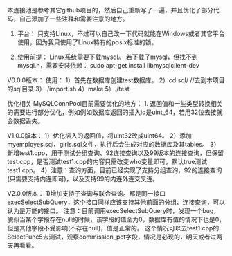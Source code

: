 本连接池是参考其它github项目的，然后自己重新写了一遍，并且优化了部分代码，自己添加了一些注释和需要注意的地方。

1. 平台：
只支持Linux，不过可以自己改一下代码就能在Windows或者其它平台使用，因为我只使用了Linux特有的posix标准的锁。

2. 使用前提：
Linux系统需要下载mysql。
若下载了mysql，但找不到mysql.h，需要安装依赖：
sudo apt-get install libmysqlclient-dev




V0.0.0版本：
使用：
1）首先在数据库创建test数据库。
2）cd sql/  //去到本项目的sql目录
3）./import.sh
4）make
5）./test

优化相关
MySQLConnPool目前需要优化的地方：
    1. 返回值和一些类型转换相关的需要进行部分优化，例如例如数据库返回的插入id是uint_64，若用32位去接就会数据丢失。

V1.0.0版本：
    1）优化插入的返回值，将uint32改成uint64。
    2）添加myemployes.sql、girls.sql文件，执行后会生成对应的数据库及其tables。
    3）新增test1.cpp，用于测试分组查询、92连接查询以及99版本的连接查询，但保留test.cpp，是否测试test1.cpp的内容只需改变who变量即可，默认true测试test1.cpp。
    4）注意：查询方面，目前已经实现了支持分组查询，92的连接查询(只需要支持内连即可)，以及支持99的内连外连交叉连。

V2.0.0版本：
    1)增加支持子查询与联合查询。都是同一接口execSelectSubQuery，这个接口同样应该支持其他前面的分组、连接查询，可以认为是万能的接口。
    注意：目前调用execSelectSubQuery时，发现一个bug，貌似当某个字段存在null的时候，该字段的值全为0，数据库有值的情况下也是0，但是其他字段不受影响(不存在null)，值是正常的。
    这个情况可以去test1.cpp的SelectFunc5去测试，观察commission_pct字段，情况是必现的，明天或者过两天再看看。